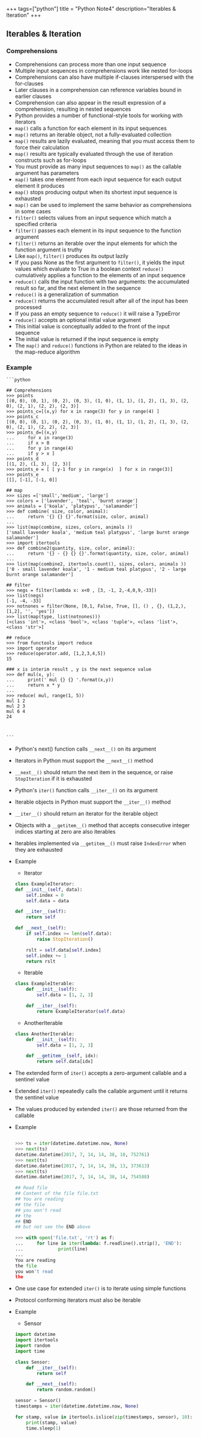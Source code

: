 +++
tags=["python"]
title = "Python Note4"
description="Iterables & Iteration"
+++

## Iterables & Iteration

### Comprehensions

* Comprehensions can process more than one input sequence
* Multiple input sequences in comprehensions work like nested for-loops
* Comprehensions can also have multiple if-clauses interspersed with the for-clauses
* Later clauses in a comprehension can reference variables bound in earlier clauses
* Comprehension can also appear in the result expression of a comprehension, resulting in nested sequences
* Python provides a number of functional-style tools for working with iterators
* `map()` calls a function for each element in its input sequences
* `map()` returns an iterable object, not a fully-evaluated collection
* `map()` results are lazily evaluated, meaning that you must access them to
force their calculation
* `map()` results are typically evaluated through the use of iteration constructs such as for-loops
* You must provide as many input sequences to `map()` as the callable argument has parameters
* `map()` takes one element from each input sequence for each output element
it produces
* `map()` stops producing output when its shortest input sequence is exhausted 
* `map()` can be used to implement the same behavior as comprehensions in some cases
* `filter()` selects values from an input sequence which match a specified criteria
* `filter()` passes each element in its input sequence to the function argument
* `filter()` returns an iterable over the input elements for which the function argument is truthy
* Like `map()`, `filter()` produces its output lazily
* If you pass None as the first argument to `filter()`, it yields the input values which evaluate to True in a boolean context `reduce()` cumulatively applies a function to the elements of an input sequence
* `reduce()` calls the input function with two arguments: the accumulated result so far, and the next element in the sequence
* `reduce()` is a generalization of summation
* `reduce()` returns the accumulated result after all of the input has been processed
* If you pass an empty sequence to `reduce()` it will raise a TypeError
* `reduce()` accepts an optional initial value argument
* This initial value is conceptually added to the front of the input sequence
* The initial value is returned if the input sequence is empty
* The `map()` and `reduce()` functions in Python are related to the ideas in the map-reduce algorithm 

### Example 
    
    ```python

    ## Comprehensions    
    >>> points
    [(0, 0), (0, 1), (0, 2), (0, 3), (1, 0), (1, 1), (1, 2), (1, 3), (2, 0), (2, 1), (2, 2), (2, 3)]
    >>> points_c=[(x,y) for x in range(3) for y in range(4) ]
    >>> points_c
    [(0, 0), (0, 1), (0, 2), (0, 3), (1, 0), (1, 1), (1, 2), (1, 3), (2, 0), (2, 1), (2, 2), (2, 3)]
    >>> points_d=[(x,y)
    ...     for x in range(3)
    ...     if x > 0
    ...     for y in range(4)
    ...     if y > x ]
    >>> points_d
    [(1, 2), (1, 3), (2, 3)]
    >>> points_e = [ [ y-1 for y in range(x)  ] for x in range(3)]
    >>> points_e
    [[], [-1], [-1, 0]]

    ## map
    >>> sizes =['small','medium', 'large']
    >>> colors = ['lavender', 'teal', 'burnt orange']
    >>> animals = ['koala', 'platypus', 'salamander']
    >>> def combine( size, color, animal):
    ...     return '{} {} {}'.format(size, color, animal)
    ...
    >>> list(map(combine, sizes, colors, animals ))
    ['small lavender koala', 'medium teal platypus', 'large burnt orange salamander']
    >>> import itertools
    >>> def combine2(quantity, size, color, animal):
    ...     return '{} - {} {} {}'.format(quantity, size, color, animal)
    ...
    >>> list(map(combine2, itertools.count(), sizes, colors, animals ))
    ['0 - small lavender koala', '1 - medium teal platypus', '2 - large burnt orange salamander']

    ## filter
    >>> negs = filter(lambda x: x<0 , [3, -1, 2,-4,0,9,-33])
    >>> list(negs)
    [-1, -4, -33]
    >>> notnones = filter(None, [0,1, False, True, [], () , {}, (1,2,), [1,2], '', 'yes'])
    >>> list(map(type, list(notnones)))
    [<class 'int'>, <class 'bool'>, <class 'tuple'>, <class 'list'>, <class 'str'>]

    ## reduce
    >>> from functools import reduce
    >>> import operator
    >>> reduce(operator.add, [1,2,3,4,5])
    15

    ### x is interim result , y is the next sequence value
    >>> def mul(x, y):
    ...     print(' mul {} {} '.format(x,y))
    ...     return x * y
    ...
    >>> reduce( mul, range(1, 5))
    mul 1 2
    mul 2 3
    mul 6 4
    24



    ```

* Python's next() function calls `__next__()` on its argument
* Iterators in Python must support the `__next__()` method
* `__next__()` should return the next item in the sequence, or raise `StopIteration` if it is exhausted
* Python's `iter()` function calls `__iter__()` on its argument
* Iterable objects in Python must support the `__iter__()` method
* `__iter__()` should return an iterator for the iterable object
* Objects with a `__getitem__()` method that accepts consecutive integer indices starting at zero are also iterables
* Iterables implemented via `__getitem__()` must raise `IndexError` when they are exhausted
* Example

    * Iterator

    ```python
    class ExampleIterator:
    def __init__(self, data):
        self.index = 0
        self.data = data

    def __iter__(self):
        return self

    def __next__(self):
        if self.index >= len(self.data):
            raise StopIteration()

        rslt = self.data[self.index]
        self.index += 1
        return rslt
    ```


    * Iterable
    
    ```python
    class ExampleIterable:
        def __init__(self):
            self.data = [1, 2, 3]

        def __iter__(self):
            return ExampleIterator(self.data)
    ```

    * AnotherIterable

    ```python
    class AnotherIterable:
        def __init__(self):
            self.data = [1, 2, 3]

        def __getitem__(self, idx):
            return self.data[idx]
    ```

* The extended form of `iter()` accepts a zero-argument callable and a sentinel value
* Extended `iter()` repeatedly calls the callable argument until it returns the sentinel value
* The values produced by extended `iter()` are those returned from the callable
* Example

    ```python

    >>> ts = iter(datetime.datetime.now, None)
    >>> next(ts)
    datetime.datetime(2017, 7, 14, 14, 38, 10, 752761)
    >>> next(ts)
    datetime.datetime(2017, 7, 14, 14, 38, 13, 373613)
    >>> next(ts)
    datetime.datetime(2017, 7, 14, 14, 38, 14, 754588)

    ## Read file 
    ## Content of the file file.txt
    ## You are reading 
    ## the file
    ## you won't read 
    ## the 
    ## END
    ## but not see the END above

    >>> with open('file.txt', 'rt') as f:
    ...     for line in iter(lambda: f.readline().strip(), 'END'):
    ...             print(line)
    ...
    You are reading
    the file
    you won't read
    the
    ```

* One use case for extended `iter()` is to iterate using simple functions
* Protocol conforming iterators must also be iterable
* Example 

    * Sensor

    ```python
    import datetime
    import itertools
    import random
    import time

    class Sensor:
        def __iter__(self):
            return self

        def __next__(self):
            return random.random()

    sensor = Sensor()
    timestamps = iter(datetime.datetime.now, None)

    for stamp, value in itertools.islice(zip(timestamps, sensor), 10):
        print(stamp, value)
        time.sleep(1)

    ```



